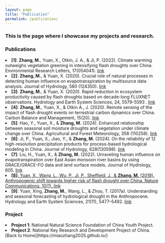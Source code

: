 ```yaml
---
layout: page
title: "Publication"
permalink: /publication/
---
```


### This is the page where I showcase my projects and research.

### Publications
<div class="publication-list">
<li> <strong>[1]</strong>: <strong>Zhang, M.</strong>, Yuan, X., Otkin, J. A., & Ji, P. (2022). Climate warming outweighs vegetation greening in intensifying flash droughts over China. Environmental Research Letters, 17(054041). <a href="https://10.1088/1748-9326/ac69fb">link</a></li>
<li> <strong>[2]</strong>: <strong>Zhang, M.</strong>, & Yuan, X. (2020). Crucial role of natural processes in detecting human influence on evapotranspiration by multisource data analysis. Journal of Hydrology, 580 (124350). <a href="https://doi.org/10.1016/j.jhydrol.2019.124350">link</a></li>
<li> <strong>[3]</strong>: <strong>Zhang, M.</strong>, & Yuan, X. (2020). Rapid reduction in ecosystem productivity caused by flash droughts based on decade-long FLUXNET observations. Hydrology and Earth System Sciences, 24, ‏ 5579-5593. <a href="https://doi.org/10.5194/hess-2020-185">link</a></li>
<li> <strong>[4]</strong>: <strong>Zhang, M.</strong>, Yuan, X., & Otkin A., J. (2020). Remote sensing of the impact of flash drought events on terrestrial carbon dynamics over China. Carbon Balance and Management, 15(20). <a href="https://doi.org/10.1186/s13021-020-00156-1">link</a></li>
<li> <strong>[5]</strong>: Hao, Y., Yuan, X., & <strong>Zhang, M.</strong> (2024). Enhanced relationship between seasonal soil moisture droughts and vegetation under climate change over China. Agricultural and Forest Meteorology, 358 (110258). <a href="https://doi.org/10.1016/j.agrformet.2024.110258">link</a></li>
<li> <strong>[6]</strong>: Ji, P., Yuan, X., Jiao, Y., & <strong>Zhang, M.</strong> (2024). On the reliability of 12 high-resolution precipitation products for process-based hydrological modeling in China. Journal of Hydrology, 628(130598). <a href="https://doi.org/10.1016/j.jhydrol.2023.130598">link</a></li>
<li> <strong>[7]</strong>: Liu, H., Yuan, X., & <strong>Zhang, M.</strong> (2022). Unraveling human influence on evapotranspiration over East Asian monsoon river basins by using GRACE/GRACE-FO data and land surface models. Journal of Hydrology, 605. <a href="https://doi.org/10.1016/j.jhydrol.2021.127349">link</li>
<li> <strong>[8]</strong>: Yuan, X., Wang, L., Wu, P., Ji, P., Sheffield, J., & <strong>Zhang, M.</strong> (2019). Anthropogenic shift towards higher risk of flash drought over China. Nature Communications, 10(1). <a href="https://doi.org/10.1038/s41467-019-12692-7">link</a></li>
<li> <strong>[9]</strong>: Yuan, Xing, <strong>Zhang, M.</strong>, Wang, L., & Zhou, T. (2017a). Understanding and seasonal forecasting of hydrological drought in the Anthropocene. Hydrology and Earth System Sciences, 21(11), 5477–5492. <a href="https://doi.org/10.5194/hess-21-5477-2017">link</a></li>
</div>

### Project
<div class="publication-list">
  <li> <strong>Project 1</strong>: National Natural Science Foundation of China Youth Project.</li>
  <li> <strong>Project 2</strong>: National Key Research and Development Project of China.</li>
</div>  
[Back to Home](https://miaozhang2025.github.io/)

